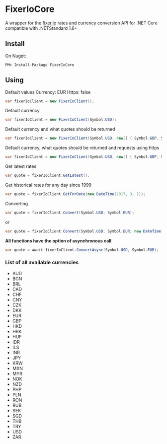 # FixerIoCore
A wrapper for the [fixer.io](http://fixer.io) rates and currency conversion API for .NET Core compatible with .NETStandard 1.6+

## Install
On Nuget:

	PM> Install-Package FixerIoCore

## Using
Default values
Currency: EUR
Https: false

```c#
var fixerIoClient = new FixerIoClient();
```

Default currency
```c#
var fixerIoClient = new FixerIoClient(Symbol.USD);
```

Default currency and what quotes should be returned
```c#
var fixerIoClient = new FixerIoClient(Symbol.USD, new[] { Symbol.GBP, Symbol.EUR });
```

Default currency, what quotes should be returned and requests using https
```c#
var fixerIoClient = new FixerIoClient(Symbol.USD, new[] { Symbol.GBP, Symbol.EUR }, true);
```

Get latest rates
```c#
var quote = fixerIoClient.GetLatest();
```

Get historical rates for any day since 1999
```c#
var quote = fixerIoClient.GetForDate(new DateTime(2017, 3, 1));
```

Converting
```c#
var quote = fixerIoClient.Convert(Symbol.USD, Symbol.EUR);
```
or
```c#
var quote = fixerIoClient.Convert(Symbol.USD, Symbol.EUR, new DateTime(2017, 3, 1));
```

**All functions have the option of asynchronous call**
```c#
var quote = await fixerIoClient.ConvertAsync(Symbol.USD, Symbol.EUR);
```

### List of all available currencies

- AUD
- BGN
- BRL
- CAD
- CHF
- CNY
- CZK
- DKK
- EUR
- GBP
- HKD
- HRK
- HUF
- IDR
- ILS
- INR
- JPY
- KRW
- MXN
- MYR
- NOK
- NZD
- PHP
- PLN
- RON
- RUB
- SEK
- SGD
- THB
- TRY
- USD
- ZAR